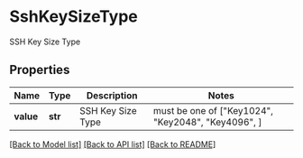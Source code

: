 # SshKeySizeType

SSH Key Size Type

## Properties
Name | Type | Description | Notes
------------ | ------------- | ------------- | -------------
**value** | **str** | SSH Key Size Type |  must be one of ["Key1024", "Key2048", "Key4096", ]

[[Back to Model list]](../README.md#documentation-for-models) [[Back to API list]](../README.md#documentation-for-api-endpoints) [[Back to README]](../README.md)


